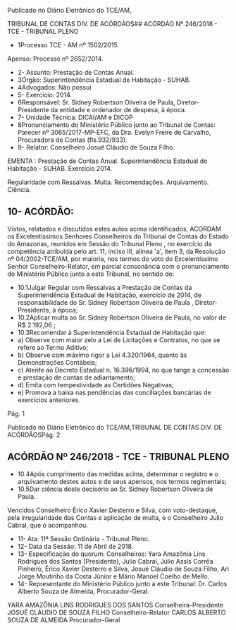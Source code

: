 Publicado  no  Diário Eletrônico do TCE/AM,

TRIBUNAL DE CONTAS DIV. DE  ACÓRDÃOS## ACÓRDÃO Nº 246/2018 - TCE - TRIBUNAL PLENO

- 1Processo TCE - AM nº 1502/2015.

Apenso: Processo nº 2652/2014.

- 2- Assunto: Prestação de Contas Anual.
- 3Órgão: Superintendência Estadual de Habitação - SUHAB.
- 4Advogados: Não possui
- 5- Exercício: 2014.
- 6Responsável: Sr. Sidney Robertson Oliveira de Paula, Diretor-Presidente da entidade e ordenador de despesa, à época.
- 7- Unidade Técnica: DICAI/AM e DICOP
- 8Pronunciamento do Ministério Público junto ao Tribunal de Contas: Parecer nº 3065/2017-MP-EFC,  da  Dra.  Evelyn  Freire  de  Carvalho,  Procuradora  de  Contas (fls.932/933).
- 9- Relator: Conselheiro Josué Cláudio de Souza Filho.

EMENTA : Prestação de Contas Anual. Superintendência Estadual  de Habitação  - SUHAB. Exercício 2014.

Regularidade com Ressalvas. Multa. Recomendações. Arquivamento. Ciência.

## 10- ACÓRDÃO:

Vistos, relatados e discutidos estes autos acima identificados, ACORDAM os Excelentíssimos Senhores Conselheiros do Tribunal de Contas do Estado do Amazonas, reunidos em Sessão do Tribunal Pleno , no exercício da competência atribuída pelo art. 11,  inciso  III,  alínea  'a',  item  3,  da  Resolução  nº  04/2002-TCE/AM, por  maioria, nos termos do voto do Excelentíssimo Senhor Conselheiro-Relator, em parcial consonância com o pronunciamento do Ministério Público junto a este Tribunal, no sentido de:

- 10.1Julgar  Regular  com  Ressalvas a  Prestação  de  Contas  da Superintendência  Estadual  de  Habitação,  exercício  de  2014,  de responsabilidade  do Sr.  Sidney  Robertson Oliveira  de  Paula , Diretor-Presidente, à época;
- 10.2Aplicar multa ao  Sr.  Sidney  Robertson  Oliveira  de  Paula,  no valor de R$ 2.192,06 ;
- 10.3Recomendar à Superintendência Estadual de Habitação que:
- a) Observe com maior zelo a Lei de Licitações e Contratos, no que se refere ao Termo Aditivo;
- b) Observe  com  máximo  rigor  a  Lei  4.320/1964,  quanto  às Demonstrações Contábeis;
- c) Atente ao Decreto Estadual n. 16.396/1994, no que tange a concessão e prestação de contas de adiantamento;
- d) Emita com tempestividade as Certidões Negativas;
- e) Promova a baixa nas pendências das conciliações bancárias de exercícios anteriores.

Pág. 1

Publicado  no  Diário Eletrônico do TCE/AM,TRIBUNAL DE CONTAS DIV. DE  ACÓRDÃOSPág. 2

## ACÓRDÃO Nº 246/2018 - TCE - TRIBUNAL PLENO

- 10.4Após cumprimento das medidas acima, determinar o registro e o arquivamento destes  autos  e  de  seus  apensos,  nos  termos regimentais;
- 10.5Dar  ciência deste  decisório  ao Sr.  Sidney  Robertson Oliveira de Paula.

Vencidos Conselheiro Érico Xavier Desterro e Silva, com  voto-destaque, pela irregularidade  das  Contas  e  aplicação  de  multa,  e  o  Conselheiro  Julio  Cabral,  que  o acompanhou.

- 11- Ata: 11ª Sessão Ordinária - Tribunal Pleno.
- 12- Data da Sessão: 11 de Abril de 2018.
- 13- Especificação do quorum: Conselheiros: Yara Amazônia Lins Rodrigues dos Santos (Presidente), Julio Cabral, Júlio Assis Corrêa Pinheiro, Érico Xavier Desterro e Silva, Josué Cláudio de Souza Filho, Ari Jorge  Moutinho da Costa Júnior e  Mário  Manoel Coelho de Mello.
- 14- Representante  do  Ministério  Público  junto  a  este  Tribunal: Dr. Carlos  Alberto Souza de Almeida, Procurador-Geral.

YARA AMAZÔNIA LINS RODRIGUES DOS SANTOS Conselheira-Presidente JOSUÉ CLÁUDIO DE SOUZA FILHO Conselheiro-Relator CARLOS ALBERTO SOUZA DE ALMEIDA Procurador-Geral